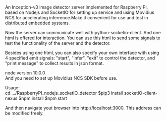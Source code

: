 An Inception-v3 image detector server implemented for Raspberry Pi, based on Nodejs and SocketIO for setting up service and using Movidius NCS for accelerating inferrence.Make it convenient for use and test in distributed embedded systems.  

Now the server can communicate well with python-socketio-client. And one html is offered for interaction. 
You can use this html to send some signals to test the functionality of the server and the detector.  


Besides using one html, you can also specify your own interface with using 4 specified emit signals: "start", "infer", "exit" to control the detector, and "print message" to collect results in json format.   

node version 10.0.0  
And you need to set up Movidius NCS SDK before use.

Usage:  
cd .../RaspberryPI_nodejs_socketIO_detector
$pip3 install socketIO-client-nexus
$npm install
$npm start       

And then navigate yout browser into http://localhost:3000.
This address can be modified freely.